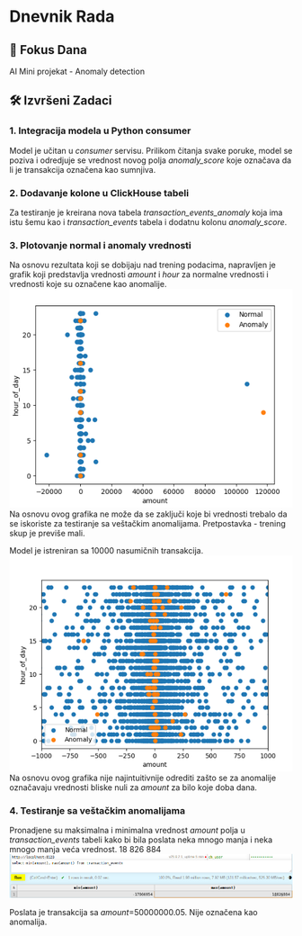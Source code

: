 # Dnevnik Rada 
## 🎯 Fokus Dana 
AI Mini projekat - Anomaly detection

## 🛠 Izvršeni Zadaci
### 1. Integracija modela u Python consumer
Model je učitan u *consumer* servisu. Prilikom čitanja svake poruke, model se poziva i odredjuje se vrednost novog polja *anomaly_score* koje označava da li je transakcija označena kao sumnjiva.

### 2. Dodavanje kolone u ClickHouse tabeli
Za testiranje je kreirana nova tabela *transaction_events_anomaly* koja ima istu šemu kao i *transaction_events* tabela i dodatnu kolonu *anomaly_score*.

### 3. Plotovanje normal i anomaly vrednosti
Na osnovu rezultata koji se dobijaju nad trening podacima, napravljen je grafik koji predstavlja vrednosti *amount* i *hour* za normalne vrednosti i vrednosti koje su označene kao anomalije. 
![Prikaz anomalija - amount vs hour](./assets/oct_21_amount_vs_hour.png)
Na osnovu ovog grafika ne može da se zaključi koje bi vrednosti trebalo da se iskoriste za testiranje sa veštačkim anomalijama. Pretpostavka - trening skup je previše mali.

Model je istreniran sa 10000 nasumičnih transakcija.
![Prikaz anomalija - amount vs hour](./assets/oct_21_amount_vs_hour_10k.png)
Na osnovu ovog grafika nije najintuitivnije odrediti zašto se za anomalije označavaju vrednosti bliske nuli za *amount* za bilo koje doba dana.

### 4. Testiranje sa veštačkim anomalijama
Pronadjene su maksimalna i minimalna vrednost *amount* polja u *transaction_events* tabeli kako bi bila poslata neka mnogo manja i neka mnogo manja veća vrednost.
18 826 884 
![Min, maks amount](./assets/oct_21_min_maks_amount.png)

Poslata je transakcija sa *amount*=50000000.05. Nije označena kao anomalija.


